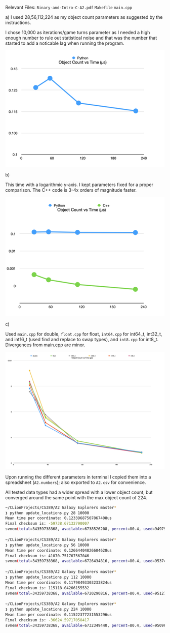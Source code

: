 Relevant Files:
`Binary-and-Intro-C-A2.pdf`
`Makefile`
`main.cpp`



a) I used 28,56,112,224 as my object count parameters as suggested by the instructions. 

I chose 10,000 as iterations/game turns parameter as I needed a high enough number to rule out statistical noise and that was the number that started to add a noticable lag when running the program.



![python.png](python.png)

b)

This time with a logarithmic y-axis. I kept parameters fixed for a proper comparison. The C++ code is 3-4x orders of magnitude faster.

![pythonc.png](pythonc.png)

c)

Used `main.cpp` for double, `float.cpp` for float, `int64.cpp` for int64_t, int32_t, and int16_t (used find and replace to swap types), and `int8.cpp` for int8_t. Divergences from main.cpp are minor.

![all](all.png)

Upon running the different parameters in terminal I copied them into a spreadsheet (`A2.numbers`); also exported to `A2.csv` for convenience.



All tested data types had a wider spread with a lower object count, but converged around the same point with the max object count of 224.















```sh
~/CLionProjects/CS389/A2 Galaxy Explorers master*
❯ python update_locations.py 28 10000
Mean time per coordinate: 0.12339687507067408us
Final checksum is: -59738.67132790007
svmem(total=34359738368, available=6738526208, percent=80.4, used=9497919488, free=61964288, active=6688178176, inactive=6647365632, wired=2809741312)

~/CLionProjects/CS389/A2 Galaxy Explorers master*
❯ python update_locations.py 56 10000
Mean time per coordinate: 0.12664404826604628us
Final checksum is: 41070.751767567046
svmem(total=34359738368, available=6726434816, percent=80.4, used=9537470464, free=62177280, active=6677823488, inactive=6653804544, wired=2859646976)

~/CLionProjects/CS389/A2 Galaxy Explorers master*
❯ python update_locations.py 112 10000
Mean time per coordinate: 0.11798493303233824us
Final checksum is: 115118.04266155532
svmem(total=34359738368, available=6720290816, percent=80.4, used=9512747008, free=80510976, active=6656704512, inactive=6626131968, wired=2856042496)

~/CLionProjects/CS389/A2 Galaxy Explorers master*
❯ python update_locations.py 224 10000
Mean time per coordinate: 0.11522377231553296us
Final checksum is: -36624.59717058417
svmem(total=34359738368, available=6732349440, percent=80.4, used=9509666816, free=65175552, active=6681853952, inactive=6650560512, wired=2827812864)
```

